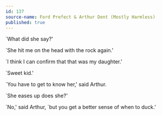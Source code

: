 ```yaml
---
id: 137
source-name: Ford Prefect & Arthur Dent (Mostly Harmless)
published: true
---
```


<p>`What did she say?'</p>

<p>`She hit me on the head with the rock again.'</p>

<p>`I think I can confirm that that was my daughter.'</p>

<p>`Sweet kid.'</p>

<p>`You have to get to know her,' said Arthur.</p>

<p>`She eases up does she?'</p>

<p>`No,' said Arthur, `but you get a better sense of when to duck.'</p>
 

